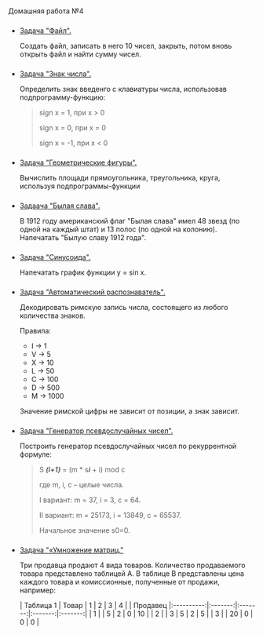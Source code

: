 #
Домашняя работа №4


###
- [Задача "Файл".](task_file/file.cpp)

  Создать файл, записать в него 10 чисел, закрыть, потом вновь открыть файл и найти сумму чисел.


###
- [Задача "Знак числа".](task_number_sign/number_sign.cpp)


  Определить знак введенго с клавиатуры числа, использовав подпрограмму-функцию:

  >
  >  sign x =  1, при x > 0
  >           
  >  sign x =  0, при x = 0
  > 
  >  sign x = -1, при x < 0
  >  


###
- [Задача "Геометрические фигуры". ](task_geometric_shapes/geometric_shapes.cpp)

  Вычислить площади прямоугольника, треугольника, круга, используя подпрограммы-функции


###
- [Задаача "Былая слава".](task_old_glory/old_glory.cpp)

  В 1912 году американский флаг "Былая слава" имел 48 звезд (по одной на каждый штат) и 13 полос (по одной на колонию). Напечатать "Былую славу 1912 года".


###
- [Задача "Синусоида".](task_sinusoid/sinusoid.cpp)

  Напечатать график функции y = sin x.


###
- [Задача "Автоматический распознаватель".](task_automatic_recognizer/automatic_recognizer.cpp)

  Декодировать римскую запись числа, состоящего из любого количества знаков. 

  Правила:
  - I -> 1
  - V -> 5
  - X -> 10
  - L -> 50
  - C -> 100
  - D -> 500
  - M -> 1000

  Значение римской цифры не зависит от позиции, а знак зависит.


###
- [Задача "Генератор псевдослучайных чисел".](task_generator_random_number/generator_random_number.cpp)

  Построить генератор псевдослучайных чисел по рекуррентной формуле:
  
  > S ***(i+1)*** = (m * s***i*** + i) mod c
  > 
  >   где m, i, c – целые числа. 
  >   
  >   I вариант: m = 37, i = 3, c = 64.
  >   
  >   II вариант: m = 25173, i = 13849, c = 65537.
  >   
  >   Начальное значение s0=0.


###
 - [Задача "«Умножение матриц."](task_matrix_multiplication/matrix_multiplication.cpp)
   
   Три продавца продают 4 вида товаров. Количество продаваемого товара
   представлено таблицей A. В таблице B представлены цена каждого товара и комиссионные, полученные от продажи,
   например:
   
   
   
   
   |  Таблица 1 |    Товар   |    1    |    2    |    3    |    4    |
   |  Продавец  |:----------:|:-------:|:-------:|:-------:|:-------:|
   |      1     |            |   5     |    2    |    0    |    10   |
   |      2     |            |   3     |    5    |    2    |     5   |
   |      3     |            |   20    |    0    |    0    |     0   |


